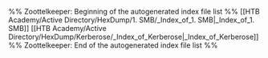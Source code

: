 %% Zoottelkeeper: Beginning of the autogenerated index file list  %%
 [[HTB Academy/Active Directory/HexDump/1. SMB/_Index_of_1. SMB|_Index_of_1. SMB]]
 [[HTB Academy/Active Directory/HexDump/Kerberose/_Index_of_Kerberose|_Index_of_Kerberose]]
%% Zoottelkeeper: End of the autogenerated index file list  %%
